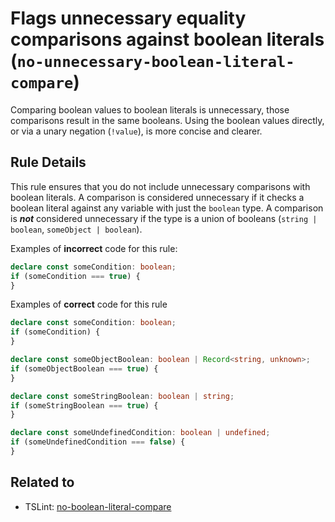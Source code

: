 # Flags unnecessary equality comparisons against boolean literals (`no-unnecessary-boolean-literal-compare`)

Comparing boolean values to boolean literals is unnecessary, those comparisons result in the same booleans. Using the boolean values directly, or via a unary negation (`!value`), is more concise and clearer.

## Rule Details

This rule ensures that you do not include unnecessary comparisons with boolean literals.
A comparison is considered unnecessary if it checks a boolean literal against any variable with just the `boolean` type.
A comparison is **_not_** considered unnecessary if the type is a union of booleans (`string | boolean`, `someObject | boolean`).

Examples of **incorrect** code for this rule:

```ts
declare const someCondition: boolean;
if (someCondition === true) {
}
```

Examples of **correct** code for this rule

```ts
declare const someCondition: boolean;
if (someCondition) {
}

declare const someObjectBoolean: boolean | Record<string, unknown>;
if (someObjectBoolean === true) {
}

declare const someStringBoolean: boolean | string;
if (someStringBoolean === true) {
}

declare const someUndefinedCondition: boolean | undefined;
if (someUndefinedCondition === false) {
}
```

## Related to

- TSLint: [no-boolean-literal-compare](https://palantir.github.io/tslint/rules/no-boolean-literal-compare)
